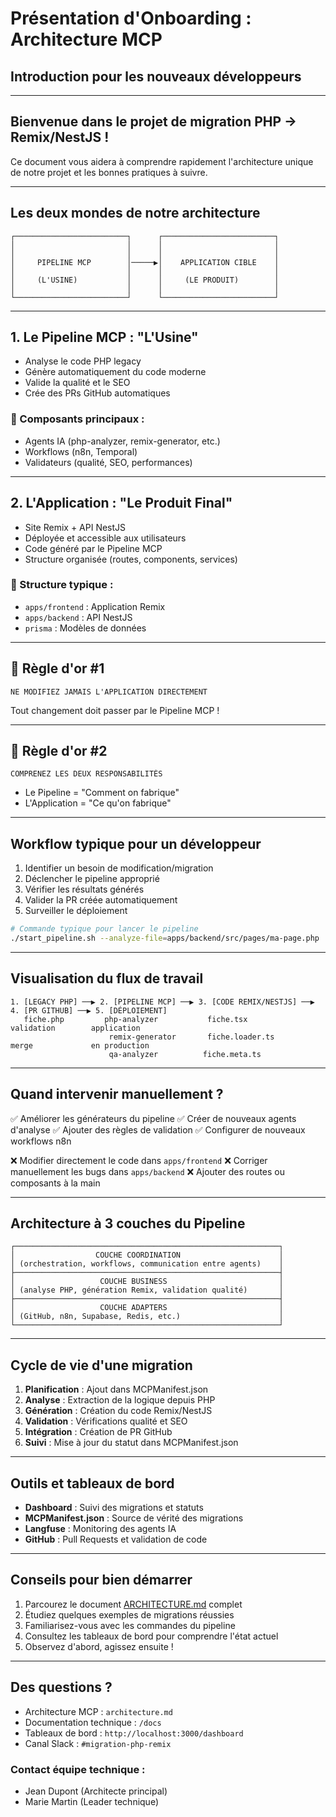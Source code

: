 # Présentation d'Onboarding : Architecture MCP

## Introduction pour les nouveaux développeurs

---

## Bienvenue dans le projet de migration PHP → Remix/NestJS !

Ce document vous aidera à comprendre rapidement l'architecture unique de notre projet et les bonnes pratiques à suivre.

---

## Les deux mondes de notre architecture

```
┌─────────────────────────┐      ┌─────────────────────────┐
│                         │      │                         │
│                         │      │                         │
│     PIPELINE MCP        │─────▶│    APPLICATION CIBLE    │
│                         │      │                         │
│     (L'USINE)           │      │     (LE PRODUIT)        │
│                         │      │                         │
└─────────────────────────┘      └─────────────────────────┘
```

---

## 1. Le Pipeline MCP : "L'Usine"

- Analyse le code PHP legacy
- Génère automatiquement du code moderne
- Valide la qualité et le SEO
- Crée des PRs GitHub automatiques

### 🔑 Composants principaux :
- Agents IA (php-analyzer, remix-generator, etc.)
- Workflows (n8n, Temporal)
- Validateurs (qualité, SEO, performances)

---

## 2. L'Application : "Le Produit Final"

- Site Remix + API NestJS
- Déployée et accessible aux utilisateurs
- Code généré par le Pipeline MCP
- Structure organisée (routes, components, services)

### 🔑 Structure typique :
- `apps/frontend` : Application Remix
- `apps/backend` : API NestJS
- `prisma` : Modèles de données

---

## 🚨 Règle d'or #1

```
NE MODIFIEZ JAMAIS L'APPLICATION DIRECTEMENT
```

Tout changement doit passer par le Pipeline MCP !

---

## 🚨 Règle d'or #2

```
COMPRENEZ LES DEUX RESPONSABILITÉS
```

- Le Pipeline = "Comment on fabrique"
- L'Application = "Ce qu'on fabrique"

---

## Workflow typique pour un développeur

1. Identifier un besoin de modification/migration
2. Déclencher le pipeline approprié
3. Vérifier les résultats générés
4. Valider la PR créée automatiquement
5. Surveiller le déploiement

```bash
# Commande typique pour lancer le pipeline
./start_pipeline.sh --analyze-file=apps/backend/src/pages/ma-page.php
```

---

## Visualisation du flux de travail

```
1. [LEGACY PHP] ──▶ 2. [PIPELINE MCP] ──▶ 3. [CODE REMIX/NESTJS] ──▶ 4. [PR GITHUB] ──▶ 5. [DÉPLOIEMENT]
   fiche.php         php-analyzer           fiche.tsx             validation        application
                      remix-generator       fiche.loader.ts       merge             en production
                      qa-analyzer          fiche.meta.ts
```

---

## Quand intervenir manuellement ?

✅ Améliorer les générateurs du pipeline
✅ Créer de nouveaux agents d'analyse
✅ Ajouter des règles de validation
✅ Configurer de nouveaux workflows n8n

❌ Modifier directement le code dans `apps/frontend`
❌ Corriger manuellement les bugs dans `apps/backend`
❌ Ajouter des routes ou composants à la main

---

## Architecture à 3 couches du Pipeline

```
┌───────────────────────────────────────────────────────────┐
│                  COUCHE COORDINATION                      │
│ (orchestration, workflows, communication entre agents)    │
├───────────────────────────────────────────────────────────┤
│                   COUCHE BUSINESS                         │
│ (analyse PHP, génération Remix, validation qualité)       │
├───────────────────────────────────────────────────────────┤
│                   COUCHE ADAPTERS                         │
│ (GitHub, n8n, Supabase, Redis, etc.)                      │
└───────────────────────────────────────────────────────────┘
```

---

## Cycle de vie d'une migration

1. **Planification** : Ajout dans MCPManifest.json
2. **Analyse** : Extraction de la logique depuis PHP
3. **Génération** : Création du code Remix/NestJS
4. **Validation** : Vérifications qualité et SEO
5. **Intégration** : Création de PR GitHub
6. **Suivi** : Mise à jour du statut dans MCPManifest.json

---

## Outils et tableaux de bord

- **Dashboard** : Suivi des migrations et statuts
- **MCPManifest.json** : Source de vérité des migrations
- **Langfuse** : Monitoring des agents IA
- **GitHub** : Pull Requests et validation de code

---

## Conseils pour bien démarrer

1. Parcourez le document [ARCHITECTURE.md](./ARCHITECTURE.md) complet
2. Étudiez quelques exemples de migrations réussies
3. Familiarisez-vous avec les commandes du pipeline
4. Consultez les tableaux de bord pour comprendre l'état actuel
5. Observez d'abord, agissez ensuite !

---

## Des questions ?

- Architecture MCP : `architecture.md`
- Documentation technique : `/docs`
- Tableaux de bord : `http://localhost:3000/dashboard`
- Canal Slack : `#migration-php-remix`

### Contact équipe technique :
- Jean Dupont (Architecte principal)
- Marie Martin (Leader technique)